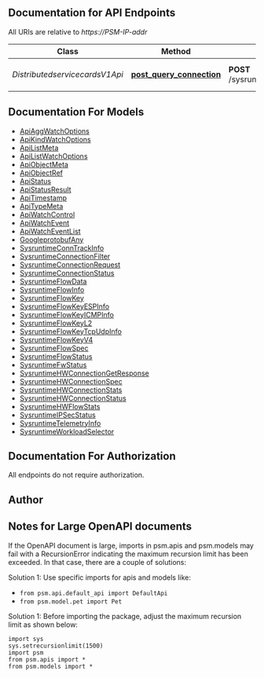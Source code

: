 
## Documentation for API Endpoints

All URIs are relative to *https://PSM-IP-addr*

Class | Method | HTTP request | Description
------------ | ------------- | ------------- | -------------
*DistributedservicecardsV1Api* | [**post_query_connection**](../../../../pensando_dss/docs/DistributedservicecardsV1Api.md#post_query_connection) | **POST** /sysruntime/distributedservicecards/v1/{DSCName}/connections | Active Connection Query


## Documentation For Models

 - [ApiAggWatchOptions](../../../docs/ApiAggWatchOptions.md)
 - [ApiKindWatchOptions](../../../docs/ApiKindWatchOptions.md)
 - [ApiListMeta](../../../docs/ApiListMeta.md)
 - [ApiListWatchOptions](../../../docs/ApiListWatchOptions.md)
 - [ApiObjectMeta](../../../docs/ApiObjectMeta.md)
 - [ApiObjectRef](../../../docs/ApiObjectRef.md)
 - [ApiStatus](../../../docs/ApiStatus.md)
 - [ApiStatusResult](../../../docs/ApiStatusResult.md)
 - [ApiTimestamp](../../../docs/ApiTimestamp.md)
 - [ApiTypeMeta](../../../docs/ApiTypeMeta.md)
 - [ApiWatchControl](../../../docs/ApiWatchControl.md)
 - [ApiWatchEvent](../../../docs/ApiWatchEvent.md)
 - [ApiWatchEventList](../../../docs/ApiWatchEventList.md)
 - [GoogleprotobufAny](../../../docs/GoogleprotobufAny.md)
 - [SysruntimeConnTrackInfo](../../../docs/SysruntimeConnTrackInfo.md)
 - [SysruntimeConnectionFilter](../../../docs/SysruntimeConnectionFilter.md)
 - [SysruntimeConnectionRequest](../../../docs/SysruntimeConnectionRequest.md)
 - [SysruntimeConnectionStatus](../../../docs/SysruntimeConnectionStatus.md)
 - [SysruntimeFlowData](../../../docs/SysruntimeFlowData.md)
 - [SysruntimeFlowInfo](../../../docs/SysruntimeFlowInfo.md)
 - [SysruntimeFlowKey](../../../docs/SysruntimeFlowKey.md)
 - [SysruntimeFlowKeyESPInfo](../../../docs/SysruntimeFlowKeyESPInfo.md)
 - [SysruntimeFlowKeyICMPInfo](../../../docs/SysruntimeFlowKeyICMPInfo.md)
 - [SysruntimeFlowKeyL2](../../../docs/SysruntimeFlowKeyL2.md)
 - [SysruntimeFlowKeyTcpUdpInfo](../../../docs/SysruntimeFlowKeyTcpUdpInfo.md)
 - [SysruntimeFlowKeyV4](../../../docs/SysruntimeFlowKeyV4.md)
 - [SysruntimeFlowSpec](../../../docs/SysruntimeFlowSpec.md)
 - [SysruntimeFlowStatus](../../../docs/SysruntimeFlowStatus.md)
 - [SysruntimeFwStatus](../../../docs/SysruntimeFwStatus.md)
 - [SysruntimeHWConnectionGetResponse](../../../docs/SysruntimeHWConnectionGetResponse.md)
 - [SysruntimeHWConnectionSpec](../../../docs/SysruntimeHWConnectionSpec.md)
 - [SysruntimeHWConnectionStats](../../../docs/SysruntimeHWConnectionStats.md)
 - [SysruntimeHWConnectionStatus](../../../docs/SysruntimeHWConnectionStatus.md)
 - [SysruntimeHWFlowStats](../../../docs/SysruntimeHWFlowStats.md)
 - [SysruntimeIPSecStatus](../../../docs/SysruntimeIPSecStatus.md)
 - [SysruntimeTelemetryInfo](../../../docs/SysruntimeTelemetryInfo.md)
 - [SysruntimeWorkloadSelector](../../../docs/SysruntimeWorkloadSelector.md)


## Documentation For Authorization

 All endpoints do not require authorization.

## Author




## Notes for Large OpenAPI documents
If the OpenAPI document is large, imports in psm.apis and psm.models may fail with a
RecursionError indicating the maximum recursion limit has been exceeded. In that case, there are a couple of solutions:

Solution 1:
Use specific imports for apis and models like:
- `from psm.api.default_api import DefaultApi`
- `from psm.model.pet import Pet`

Solution 1:
Before importing the package, adjust the maximum recursion limit as shown below:
```
import sys
sys.setrecursionlimit(1500)
import psm
from psm.apis import *
from psm.models import *
```
